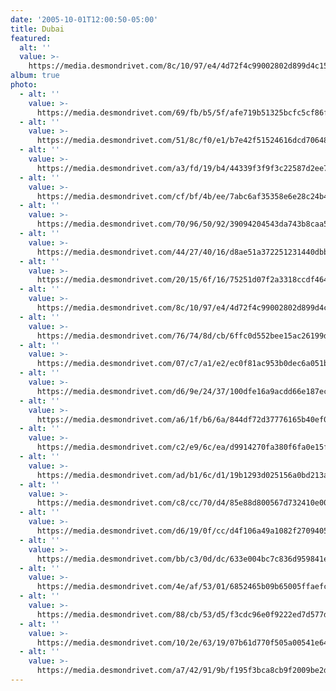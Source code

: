```yaml
---
date: '2005-10-01T12:00:50-05:00'
title: Dubai
featured:
  alt: ''
  value: >-
    https://media.desmondrivet.com/8c/10/97/e4/4d72f4c99002802d899d4c1581b8b19fd7ff7822598c1d3cf602a430.jpg
album: true
photo:
  - alt: ''
    value: >-
      https://media.desmondrivet.com/69/fb/b5/5f/afe719b51325bcfc5cf86f9f96c9c340b1ec02ba3080f4276fa4057c.jpg
  - alt: ''
    value: >-
      https://media.desmondrivet.com/51/8c/f0/e1/b7e42f51524616dcd7064873e66caec94d08e895462d736847e1e79f.jpg
  - alt: ''
    value: >-
      https://media.desmondrivet.com/a3/fd/19/b4/44339f3f9f3c22587d2ee7956ba10b21525bc06c18593a6fb5f49085.jpg
  - alt: ''
    value: >-
      https://media.desmondrivet.com/cf/bf/4b/ee/7abc6af35358e6e28c24b4baf22567789ba573895a9ef4490052f68d.jpg
  - alt: ''
    value: >-
      https://media.desmondrivet.com/70/96/50/92/39094204543da743b8caa5a849621c5bcea18b4a3a5e4fd24928c4dd.jpg
  - alt: ''
    value: >-
      https://media.desmondrivet.com/44/27/40/16/d8ae51a372251231440dbbc8d6712762e87273b69e266c7d4dcfdf44.jpg
  - alt: ''
    value: >-
      https://media.desmondrivet.com/20/15/6f/16/75251d07f2a3318ccdf4643640cf747d7e4b4dce010341f28951762e.jpg
  - alt: ''
    value: >-
      https://media.desmondrivet.com/8c/10/97/e4/4d72f4c99002802d899d4c1581b8b19fd7ff7822598c1d3cf602a430.jpg
  - alt: ''
    value: >-
      https://media.desmondrivet.com/76/74/8d/cb/6ffc0d552bee15ac26199df60a85a3c666ae4a92bbb998cc423ca47e.jpg
  - alt: ''
    value: >-
      https://media.desmondrivet.com/07/c7/a1/e2/ec0f81ac953b0dec6a051b4245ceb95fc3c61fda53a2474f054822b6.jpg
  - alt: ''
    value: >-
      https://media.desmondrivet.com/d6/9e/24/37/100dfe16a9acdd66e187ec579a6dd30f74222cf0032780530315f5d1.jpg
  - alt: ''
    value: >-
      https://media.desmondrivet.com/a6/1f/b6/6a/844df72d37776165b40ef0112ba7825bf7c541df25415fe70ce15eab.jpg
  - alt: ''
    value: >-
      https://media.desmondrivet.com/c2/e9/6c/ea/d9914270fa380f6fa0e15f68f3ca0cf01b0d6ef8a885672af20cb47d.jpg
  - alt: ''
    value: >-
      https://media.desmondrivet.com/ad/b1/6c/d1/19b1293d025156a0bd213adb2fb4ad9d7649c1bce431ccef11257211.jpg
  - alt: ''
    value: >-
      https://media.desmondrivet.com/c8/cc/70/d4/85e88d800567d732410e006f9e9bedacf6179a3ab9241b6095c952ef.jpg
  - alt: ''
    value: >-
      https://media.desmondrivet.com/d6/19/0f/cc/d4f106a49a1082f2709405f1d3f1e3b13b35dc5e3a08b03c4a353ecc.jpg
  - alt: ''
    value: >-
      https://media.desmondrivet.com/bb/c3/0d/dc/633e004bc7c836d959841e77ba86a395bf23cd3cabba6c1a658585c2.jpg
  - alt: ''
    value: >-
      https://media.desmondrivet.com/4e/af/53/01/6852465b09b65005ffaefc518941fb8889377fccaca1e66e4a3764f8.jpg
  - alt: ''
    value: >-
      https://media.desmondrivet.com/88/cb/53/d5/f3cdc96e0f9222ed7d577dde4059332466c44ebeb8d5464347bc194f.jpg
  - alt: ''
    value: >-
      https://media.desmondrivet.com/10/2e/63/19/07b61d770f505a00541e64181eb119e086eb227a5011ec3352014747.jpg
  - alt: ''
    value: >-
      https://media.desmondrivet.com/a7/42/91/9b/f195f3bca8cb9f2009be2d59933075eec51a36f12d75164a1ef9e2c8.jpg
---
```


